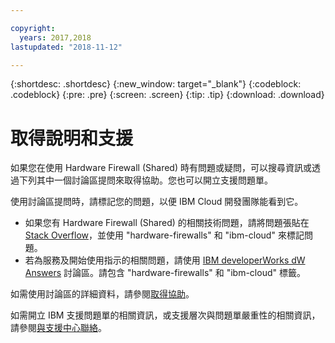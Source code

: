 ```yaml
---

copyright:
  years: 2017,2018
lastupdated: "2018-11-12"

---
```


{:shortdesc: .shortdesc}
{:new_window: target="_blank"}
{:codeblock: .codeblock}
{:pre: .pre}
{:screen: .screen}
{:tip: .tip}
{:download: .download}

# 取得說明和支援

如果您在使用 Hardware Firewall (Shared) 時有問題或疑問，可以搜尋資訊或透過下列其中一個討論區提問來取得協助。您也可以開立支援問題單。

使用討論區提問時，請標記您的問題，以便 IBM Cloud 開發團隊能看到它。

* 如果您有 Hardware Firewall (Shared) 的相關技術問題，請將問題張貼在 [Stack Overflow](https://stackoverflow.com/search?q=hardware-firewalls+ibm-cloud)，並使用 "hardware-firewalls" 和 "ibm-cloud" 來標記問題。
* 若為服務及開始使用指示的相關問題，請使用 [IBM developerWorks dW Answers](https://developer.ibm.com/answers/topics/hardware-firewalls.html?smartspace=ibm-cloud) 討論區。請包含 "hardware-firewalls" 和 "ibm-cloud" 標籤。

如需使用討論區的詳細資料，請參閱[取得協助](/docs/support/index.html#getting-help)。

如需開立 IBM 支援問題單的相關資訊，或支援層次與問題單嚴重性的相關資訊，請參閱[與支援中心聯絡](/docs/support/index.html#contacting-support)。
